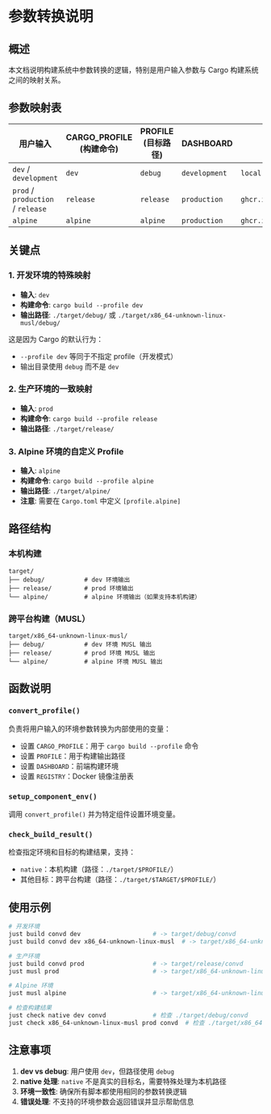 # 参数转换说明

## 概述

本文档说明构建系统中参数转换的逻辑，特别是用户输入参数与 Cargo 构建系统之间的映射关系。

## 参数映射表

| 用户输入 | CARGO_PROFILE (构建命令) | PROFILE (目标路径) | DASHBOARD | REGISTRY |
|----------|-------------------------|-------------------|-----------|----------|
| `dev` / `development` | `dev` | `debug` | `development` | `local` |
| `prod` / `production` / `release` | `release` | `release` | `production` | `ghcr.io/bppleman/convertor` |
| `alpine` | `alpine` | `alpine` | `production` | `ghcr.io/bppleman/convertor` |

## 关键点

### 1. 开发环境的特殊映射
- **输入**: `dev`
- **构建命令**: `cargo build --profile dev`
- **输出路径**: `./target/debug/` 或 `./target/x86_64-unknown-linux-musl/debug/`

这是因为 Cargo 的默认行为：
- `--profile dev` 等同于不指定 profile（开发模式）
- 输出目录使用 `debug` 而不是 `dev`

### 2. 生产环境的一致映射
- **输入**: `prod`
- **构建命令**: `cargo build --profile release`
- **输出路径**: `./target/release/`

### 3. Alpine 环境的自定义 Profile
- **输入**: `alpine`
- **构建命令**: `cargo build --profile alpine`
- **输出路径**: `./target/alpine/`
- **注意**: 需要在 `Cargo.toml` 中定义 `[profile.alpine]`

## 路径结构

### 本机构建
```
target/
├── debug/           # dev 环境输出
├── release/         # prod 环境输出
└── alpine/          # alpine 环境输出（如果支持本机构建）
```

### 跨平台构建（MUSL）
```
target/x86_64-unknown-linux-musl/
├── debug/           # dev 环境 MUSL 输出
├── release/         # prod 环境 MUSL 输出
└── alpine/          # alpine 环境 MUSL 输出
```

## 函数说明

### `convert_profile()`
负责将用户输入的环境参数转换为内部使用的变量：
- 设置 `CARGO_PROFILE`：用于 `cargo build --profile` 命令
- 设置 `PROFILE`：用于构建输出路径
- 设置 `DASHBOARD`：前端构建环境
- 设置 `REGISTRY`：Docker 镜像注册表

### `setup_component_env()`
调用 `convert_profile()` 并为特定组件设置环境变量。

### `check_build_result()`
检查指定环境和目标的构建结果，支持：
- `native`：本机构建（路径：`./target/$PROFILE/`）
- 其他目标：跨平台构建（路径：`./target/$TARGET/$PROFILE/`）

## 使用示例

```bash
# 开发环境
just build convd dev                    # -> target/debug/convd
just build convd dev x86_64-unknown-linux-musl  # -> target/x86_64-unknown-linux-musl/debug/convd

# 生产环境
just build convd prod                   # -> target/release/convd
just musl prod                          # -> target/x86_64-unknown-linux-musl/release/convd

# Alpine 环境
just musl alpine                        # -> target/x86_64-unknown-linux-musl/alpine/convd

# 检查构建结果
just check native dev convd             # 检查 ./target/debug/convd
just check x86_64-unknown-linux-musl prod convd  # 检查 ./target/x86_64-unknown-linux-musl/release/convd
```

## 注意事项

1. **dev vs debug**: 用户使用 `dev`，但路径使用 `debug`
2. **native 处理**: `native` 不是真实的目标名，需要特殊处理为本机路径
3. **环境一致性**: 确保所有脚本都使用相同的参数转换逻辑
4. **错误处理**: 不支持的环境参数会返回错误并显示帮助信息